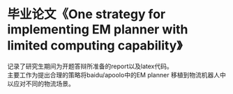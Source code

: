 毕业论文《One strategy for implementing EM planner with limited computing capability》
====
记录了研究生期间为开题答辩所准备的report以及latex代码。<br>
主要工作为提出合理的策略将baidu/apoolo中的EM planner 移植到物流机器人中以应对不同的物流场景。

